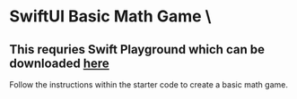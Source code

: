 # SwiftUI Basic Math Game \\
## This requries Swift Playground which can be downloaded [here](https://developer.apple.com/swift-playgrounds/) 
Follow the instructions within the starter code to create a basic math game. 


